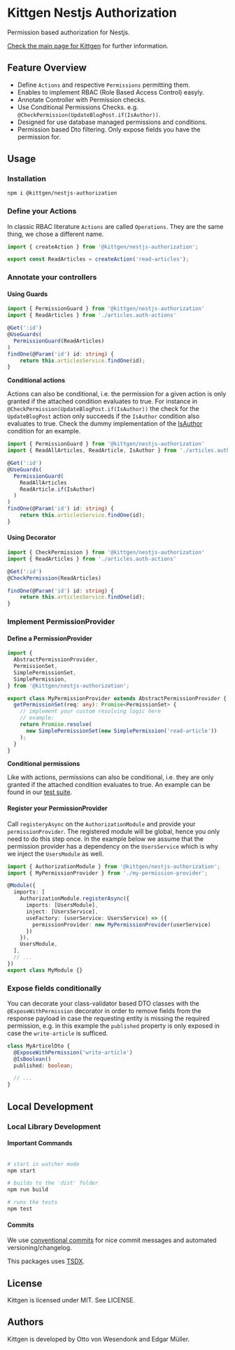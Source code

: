 # Kittgen Nestjs Authorization

Permission based authorization for Nestjs.

[Check the main page for Kittgen](https://github.com/kittgen/kittgen-nestjs) for further information.

## Feature Overview
- Define `Actions` and respective `Permissions` permitting them.
- Enables to implement RBAC (Role Based Access Control) easyly.
- Annotate Controller with Permission checks.
- Use Conditional Permissions Checks. e.g. `@CheckPermission(UpdateBlogPost.if(IsAuthor))`.
- Designed for use database managed permissions and conditions.
- Permission based Dto filtering. Only expose fields you have the permission for.

## Usage

### Installation

```bash
npm i @kittgen/nestjs-authorization
```

### Define your Actions

In classic RBAC literature `Actions` are called `Operations`. They are the same thing, we chose a different name.

```ts
import { createAction } from '@kittgen/nestjs-authorization';

export const ReadArticles = createAction('read-articles');
```

### Annotate your controllers

#### Using Guards

```ts
import { PermissionGuard } from '@kittgen/nestjs-authorization'
import { ReadArticles } from './articles.auth-actions'

@Get(':id')
@UseGuards(
  PermissionGuard(ReadArticles)
)
findOne(@Param('id') id: string) {
    return this.articlesService.findOne(id);
}
```

**Conditional actions**

Actions can also be conditional, i.e. the permission for a given 
action is only granted if the attached condition evaluates to true. For instance in 
`@CheckPermission(UpdateBlogPost.if(IsAuthor))` the check for the `UpdateBlogPost` action
only succeeds if the `IsAuthor` condition also evaluates to true. Check the dummy implementation of the
[IsAuthor](https://github.com/kittgen/kittgen-nestjs/blob/main/example-apps/with-db/src/is-author.condition.ts) condition for an example.

```ts
import { PermissionGuard } from '@kittgen/nestjs-authorization'
import { ReadAllArticles, ReadArticle, IsAuthor } from './articles.auth-actions'

@Get(':id')
@UseGuards(
  PermissionGuard(
    ReadAllArticles
    ReadArticle.if(IsAuthor)
  )
)
findOne(@Param('id') id: string) {
    return this.articlesService.findOne(id);
}
```

#### Using Decorator

```ts
import { CheckPermission } from '@kittgen/nestjs-authorization'
import { ReadArticles } from './articles.auth-actions'

@Get(':id')
@CheckPermission(ReadArticles)

findOne(@Param('id') id: string) {
    return this.articlesService.findOne(id);
}
```

### Implement PermissionProvider

#### Define a PermissionProvider

```ts
import {
  AbstractPermissionProvider,
  PermissionSet,
  SimplePermissionSet,
  SimplePermission,
} from '@kittgen/nestjs-authorization';

export class MyPermissionProvider extends AbstractPermissionProvider {
  getPermissionSet(req: any): Promise<PermissionSet> {
    // implement your custom resolving logic here
    // example:
    return Promise.resolve(
      new SimplePermissionSet(new SimplePermission('read-article'))
    );
  }
}
```

**Conditional permissions**

Like with actions, permissions can also be conditional, i.e. they are only granted
if the attached condition evaluates to true. An example can be found in our [test suite](https://github.com/kittgen/kittgen-nestjs/blob/main/packages/nestjs-authorization/src/permissions/permission.guard.spec.ts).

#### Register your PermissionProvider

Call `registeryAsync` on the `AuthorizationModule` and provide your 
`permissionProvider`. The registered module will be global, hence you only
need to do this step once.
In the example below we assume that the permission provider has a dependency
on the `UsersService` which is why we inject the `UsersModule` as well.

```ts
import { AuthorizationModule } from '@kittgen/nestjs-authorization';
import { MyPermissionProvider } from './my-permission-provider';

@Module({
  imports: [
    AuthorizationModule.registerAsync({
      imports: [UsersModule],
      inject: [UsersService],
      useFactory: (userService: UsersService) => ({
        permissionProvider: new MyPermissionProvider(userService)
      })
    }),
    UsersModule,
  ],
  // ...
})
export class MyModule {}
```

### Expose fields conditionally

You can decorate your class-validator based DTO classes with the
`@ExposeWithPermission` decorator in order to remove fields from the response payload
in case the requesting entity is missing the required permission, e.g. in this example
the `published` property is only exposed in case the `write-article` is sufficed.

```ts
class MyArticelDto { 
  @ExposeWithPermission('write-article')
  @IsBoolean()
  published: boolean;

  // ...
}
```

## Local Development

### Local Library Development

#### Important Commands

```bash

# start in watcher mode
npm start

# builds to the 'dist' folder
npm run build

# runs the tests
npm test

```

#### Commits

We use [conventional commits](https://www.conventionalcommits.org/en/v1.0.0/) for nice commit messages and automated versioning/changelog.

This packages uses [TSDX](https://github.com/jaredpalmer/tsdx).

## License

Kittgen is licensed under MIT. See LICENSE.

## Authors

Kittgen is developed by Otto von Wesendonk and Edgar Müller.

